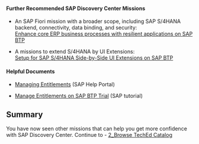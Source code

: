 #### Further Recommended SAP Discovery Center Missions

* An SAP Fiori mission with a broader scope, including SAP S/4HANA backend, connectivity, data binding, and security:<br>
[Enhance core ERP business processes with resilient applications on SAP BTP](https://discovery-center.cloud.sap/missiondetail/3501/3542/)

* A missions to extend S/4HANA by UI Extensions:</br>
[Setup for SAP S/4HANA Side-by-Side UI Extensions on SAP BTP](https://discovery-center.cloud.sap/missiondetail/3239/3325/)


#### Helpful Documents

* [Managing Entitlements](https://help.sap.com/docs/BTP/65de2977205c403bbc107264b8eccf4b/c8248745dde24afb91479361de336111.html?locale=en-US) (SAP Help Portal)

* [Manage Entitlements on SAP BTP Trial](https://developers.sap.com/tutorials/cp-trial-entitlements.html) (SAP tutorial)


## Summary

You have now seen other missions that can help you get more confidence with SAP Discovery Center. Continue to - [2_Browse TechEd Catalog](https://github.com/SAP-samples/teched2023-XP162/blob/main/Exercises/4_Complete/2_Browse%20TechEd%20Catalog.md)
